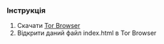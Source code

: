 ### Інструкція

1. Скачати  [Tor Browser](https://www.torproject.org/download/)
2. Відкрити даний файл index.html в Tor Browser
